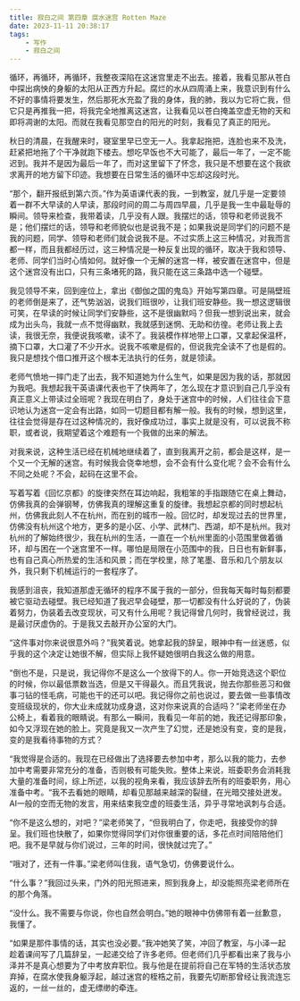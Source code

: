 ```yaml
---
title: 寂白之间 第四章 腐水迷宫 Rotten Maze
date: 2023-11-11 20:38:17
tags:
    - 写作
    - 寂白之间
---
```


循环，再循环，再循环，我整夜深陷在这迷宫里走不出去。接着，我看见那从苍白中探出病怏的身躯的太阳从正西方升起。腐烂的水从四周涌上来，我意识到有什么不好的事情将要发生，然后那死水充盈了我的身体，我的肺，我以为它将亡我，但它只是再推我一把，将我完全地推离这迷宫，让我看见以苍白掩盖空虚无物的天和即将凋谢的太阳。而就在我看见那空白的阳光的时刻，我看见了真正的阳光。
<!--more-->
秋日的清晨，在我醒来时，寝室里早已空无一人。我拿起拖把，连脸也来不及洗，赶紧把地拖了个干净就跑下楼去。想吃早饭也不大可能了，最后一年了，一定不能迟到。我并不是因为最后一年了，而对这里留下了怀念，我只是不想要在这个我欲求离开的地方留下印迹。我想要在日常生活的循环中忘却这段时光。

“那个，翻开报纸到第六页。”作为英语课代表的我，一到教室，就几乎是一定要领着一群不大早读的人早读，那段时间的周二与周四早晨，几乎是我一生中最耻辱的瞬间。领导来检查，我带着读，几乎没有人跟。我摆烂的话，领导和老师说我不是；他们摆烂的话，领导和老师貌似也是说我不是；如果我说是同学们的问题不是我的问题，同学、领导和老师们就会说我不是。不过实质上这三种情况，对我而言都一样，而且我都经历过，这三种情况是一种反复出现的循环，取决于我和领导、老师、同学们当时心情如何。就好像一个无解的迷宫一样，被安置在迷宫中，但是这个迷宫没有出口，只有三条堵死的路，我只能在这三条路中选一个碰壁。

我见领导不来，回到座位上，拿出《御伽之国的鬼岛》开始写第四章。可是隔壁班的老师倒是来了，还气势汹汹，说我们班很吵，让我们班安静些。我一想这逻辑很可笑，在早读的时候让同学们安静些，这不是很幽默吗？但我一想到说出来，就会成为出头鸟，我就一点不觉得幽默，我就感到迷惘、无助和彷徨。老师让我上去读，我很无奈，我便说我咳嗽，读不了。我装模作样地带上口罩，又拿起保温杯，摘下口罩，大口灌了不少开水。说我不咳嗽是假的，但说我完全读不了也是假的。我只是想找个借口推开这个根本无法执行的任务，就是领读。

老师气愤地一摔门走了出去，我不知道她为什么生气，如果是因为我的话，那就因为我吧。我想起我干英语课代表也干了快两年了，怎么现在才意识到自己几乎没有真正意义上带读过全班呢？我现在明白了，身处于迷宫中的时候，人们往往会下意识地认为迷宫一定会有出路，如同一切题目都有解一般。我有的时候，想到这里，往往会觉得是存在过这种情况的，我好像成功过，事实上就是没有，可以说我不称职，或者说，我期望着这个难题有一个我做的出来的解法。

对我来说，这种生活已经在机械地继续着了，直到我离开之前，都会是这样，是一个又一个无解的迷宫。有时候我会侥幸地想，会不会有什么变化呢？会不会有什么不同之处呢？不会，起码在这里不会。

写着写着《回忆京都》的旋律突然在耳边响起，我粗笨的手指跟随它在桌上舞动，仿佛我真的会弹钢琴，仿佛我真的理解这重复的旋律。我想起京都的同时想起杭州，仿佛我此刻人不在杭州，而在别的城市一般。回忆时，却发现过去的世界里，仿佛没有杭州这个地方，更多的是小区、小学、武林门、西湖，却不是杭州。我对杭州的了解始终很少，我在杭州的生活，一直在一个杭州里面的小范围里做着循环，却与困在一个迷宫里不一样。哪怕是局限在小范围中的我，日日也有新鲜事，也有自己真心所热爱的生活和风景；而在学校里，除了笔墨、音乐和几个朋友以外，我只剩下机械运行的一套程序了。

我感到沮丧，我知道那虚无循环的程序不属于我的一部分，但我每天每时每刻都要被它驱动去碰壁。我已经知道了我迟早会碰壁，那一切都没有什么好说的了，伪装着努力，伪装着去改变现状，可又有什么用呢？我记得曾几何时，我曾经说过，我是最讨厌虚伪的。于是我又去敲开办公室的大门。

“这件事对你来说很意外吗？”我笑着说。她拿起我的辞呈，眼神中有一丝迷惑，似乎我的这个决定让她很不解，但实际上我怀疑她很明白我这么做的用意。

“倒也不是，只是说，我记得你不是这么一个放得下的人。你一开始竞选这个职位的时候，你以最低票数当选，但是又干得最久。而且凭我说，抛去你那些恶习和做事刁钻的怪毛病，可能也干的还可以吧。我记得你之前也说过，要去做一些事情改变班级现状的，你大业未成就功成身退，这对你来说真的合适吗？”梁老师坐在办公椅上，看着我的眼睛说。有那么一瞬间，我看见一年前的她，我还记得那印象，如今又浮现在她的脸上。究竟是我又一次产生了幻觉，还是她没有变，变的是我，变的是我看待事物的方式？

“我觉得是合适的。我现在已经做出了选择要去参加中考，那么以我的能力，去参加中考需要非常充分的准备，否则极有可能失败。整体上来说，班委职务会消耗我大量的准备时间，综上所述，以我的视角来看，我应该辞去所有的班委职务，用心准备中考。“我不去看她的眼睛，却看见那越来越深的裂缝，在光暗交接处迸发。AI一般的空而无物的发言，用来结束我空虚的班委生活，异乎寻常地讽刺与合适。

“你不是这么想的，对吧？”梁老师笑了，“但我明白了，你走吧，我接受你的辞呈。我们班也快散了，如果你觉得同学们对你很重要的话，多花点时间陪陪他们吧。我不是早就与你们说过，三年的时间，很快就过完了。”

“哦对了，还有一件事。”梁老师叫住我，语气急切，仿佛要说什么。

“什么事？”我回过头来，门外的阳光照进来，照到我身上，却没能照亮梁老师所在的那个角落。

“没什么。我不需要与你说，你也自然会明白。”她的眼神中仿佛带有着一丝歉意，我懂了。

“如果是那件事情的话，其实也没必要。”我冲她笑了笑，冲回了教室，与小泽一起趁着课间写了几篇辞呈，一起递交给了许多老师。但老师们几乎都看出来了我与小泽并不是真心想要为了中考放弃职位。我与他是在提前将自己在军特的生活状态放弃掉，在腐水使我身躯浮起，越过迷宫的桎梏之前，我要先切断那曾经让我流连忘返的，一丝一丝的，虚无缥缈的牵连。
